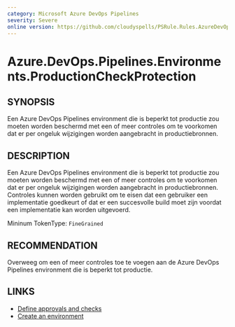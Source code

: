 ```yaml
---
category: Microsoft Azure DevOps Pipelines
severity: Severe
online version: https://github.com/cloudyspells/PSRule.Rules.AzureDevOps/blob/main/src/PSRule.Rules.AzureDevOps/nl/Azure.DevOps.Pipelines.Environments.ProductionCheckProtection.md
---
```


# Azure.DevOps.Pipelines.Environments.ProductionCheckProtection

## SYNOPSIS

Een Azure DevOps Pipelines environment die is beperkt tot productie zou
moeten worden beschermd met een of meer controles om te voorkomen dat er
per ongeluk wijzigingen worden aangebracht in productiebronnen.

## DESCRIPTION

Een Azure DevOps Pipelines environment die is beperkt tot productie zou
moeten worden beschermd met een of meer controles om te voorkomen dat er
per ongeluk wijzigingen worden aangebracht in productiebronnen. Controles
kunnen worden gebruikt om te eisen dat een gebruiker een implementatie
goedkeurt of dat er een succesvolle build moet zijn voordat een
implementatie kan worden uitgevoerd.

Mininum TokenType: `FineGrained`

## RECOMMENDATION

Overweeg om een of meer controles toe te voegen aan de Azure DevOps
Pipelines environment die is beperkt tot productie.

## LINKS

- [Define approvals and checks](https://learn.microsoft.com/nl-nl/azure/devops/pipelines/process/approvals?view=azure-devops&tabs=check-pass)
- [Create an environment](https://docs.microsoft.com/nl-nl/azure/devops/pipelines/process/environments?view=azure-devops&tabs=yaml#create-an-environment)

